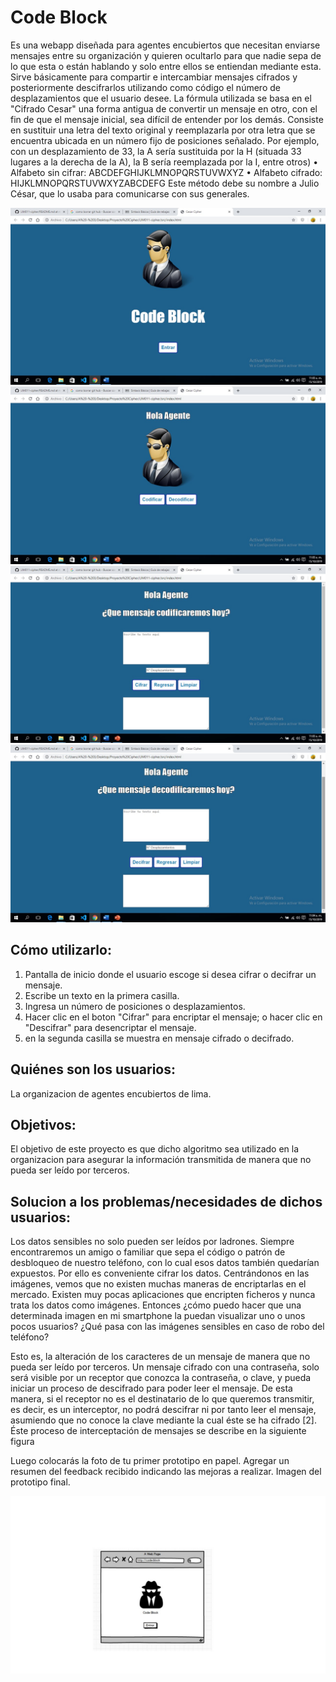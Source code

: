 # Code Block

   Es una webapp diseñada para agentes encubiertos que necesitan enviarse mensajes entre su organización y quieren ocultarlo para que nadie sepa de lo que esta o están hablando y solo entre ellos se entiendan mediante esta. Sirve básicamente para compartir e intercambiar mensajes cifrados y posteriormente descifrarlos utilizando como código el número de desplazamientos que el usuario desee. La fórmula utilizada se basa en el "Cifrado Cesar" una forma antigua de convertir un mensaje en otro, con el fin de que el mensaje inicial, sea difícil de entender por los demás. Consiste en sustituir una letra del texto original y reemplazarla por otra letra que se encuentra ubicada en un número fijo de posiciones señalado.
Por ejemplo, con un desplazamiento de 33, la A sería sustituida por la H (situada 33 lugares a la derecha de la A), la B sería reemplazada por la I, entre otros)
•	Alfabeto sin cifrar: ABCDEFGHIJKLMNOPQRSTUVWXYZ
•	Alfabeto cifrado: HIJKLMNOPQRSTUVWXYZABCDEFG
Este método debe su nombre a Julio César, que lo usaba para comunicarse con sus generales.

![Pantalla.1!](/imagenes/Diapositiva1.JPG "Pantalla1")
![Pantalla.2!](/imagenes/Diapositiva2.JPG "Pantalla2")
![Pantalla.3!](/imagenes/Diapositiva3.JPG "Pantalla3")
![Pantalla.3!](/imagenes/Diapositiva4.JPG "Pantalla4")


 ## Cómo utilizarlo:

1.  Pantalla de inicio donde el usuario escoge si desea cifrar o decifrar un mensaje.
2.	Escribe un texto en la primera casilla.
2.	Ingresa un número de posiciones o desplazamientos.
3.	Hacer clic en el boton "Cifrar" para encriptar el mensaje; o hacer clic en "Descifrar" para desencriptar el mensaje.
4.  en la segunda casilla se muestra en mensaje cifrado o decifrado.

## Quiénes son los usuarios:

  La organizacion de agentes encubiertos de lima.
  
## Objetivos:

   El objetivo de este proyecto es que dicho algoritmo sea utilizado en la organizacion para asegurar la información transmitida de manera que no pueda ser leído por terceros.
   
## Solucion a los problemas/necesidades de dichos usuarios:
   
   
   
   
  
  Los datos sensibles no solo pueden ser leídos por ladrones. Siempre encontraremos un
amigo o familiar que sepa el código o patrón de desbloqueo de nuestro teléfono, con lo
cual esos datos también quedarían expuestos.
Por ello es conveniente cifrar los datos. Centrándonos en las imágenes, vemos que no
existen muchas maneras de encriptarlas en el mercado. Existen muy pocas aplicaciones
que encripten ficheros y nunca trata los datos como imágenes. Entonces ¿cómo puedo
hacer que una determinada imagen en mi smartphone la puedan visualizar uno o unos
pocos usuarios? ¿Qué pasa con las imágenes sensibles en caso de robo del teléfono? 

  Esto es, la alteración de los caracteres de
un mensaje de manera que no pueda ser leído por terceros. Un mensaje cifrado con una
contraseña, solo será visible por un receptor que conozca la contraseña, o clave, y pueda
iniciar un proceso de descifrado para poder leer el mensaje. De esta manera, si el receptor
no es el destinatario de lo que queremos transmitir, es decir, es un interceptor, no podrá
descifrar ni por tanto leer el mensaje, asumiendo que no conoce la clave mediante la cual
éste se ha cifrado [2]. Éste proceso de interceptación de mensajes se describe en la
siguiente figura
  

Luego colocarás la foto de tu primer prototipo en papel.
Agregar un resumen del feedback recibido indicando las mejoras a realizar.
Imagen del prototipo final.

![Prototipo.1!](/imagenes/Prototipo1.JPG "Prototipo1")





